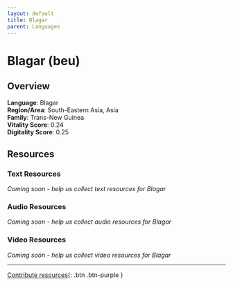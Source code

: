 ```yaml
---
layout: default
title: Blagar
parent: Languages
---
```


# Blagar (beu)

## Overview

**Language**: Blagar  
**Region/Area**: South-Eastern Asia, Asia  
**Family**: Trans-New Guinea  
**Vitality Score**: 0.24  
**Digitality Score**: 0.25  

## Resources

### Text Resources
*Coming soon - help us collect text resources for Blagar*

### Audio Resources
*Coming soon - help us collect audio resources for Blagar*

### Video Resources
*Coming soon - help us collect video resources for Blagar*

---

[Contribute resources](https://fairtrain.github.io/){: .btn .btn-purple }
